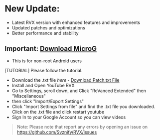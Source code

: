 # New Update: 
- Latest RVX version with enhanced features and improvements
- Updated patches and optimizations
- Better performance and stability

## Important: [Download MicroG](https://github.com/WSTxda/MicroG-RE/releases/download/5.11/microg-release.apk)
- This is for non-root Android users

[TUTORIAL] Please follow the tutorial.
- Download the .txt file _here_ - [Download Patch.txt File](https://github.com/Svznify/RVX/releases/download/latest/patch.txt)
- Install and Open YouTube RVX 
- Go to Settings, scroll down, and Click "ReVanced Extended" then "Miscellaneous"
- then click "Import/Export Settings"
- Click "Import Settings from file" and find the .txt file you downloaded. Click on the .txt file and click restart youtube
- Sign In to your Google Account so you can view videos
> Note: Please note that report any errors by opening an issue on https://github.com/Svznify/RVX/issues
